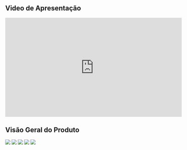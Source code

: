 ## Video de Apresentação

<iframe width="560" height="315" src="https://www.youtube.com/embed/ahmC-FSkKiM" title="Apresentação Venci Na Promo" frameborder="0" allow="accelerometer; autoplay; clipboard-write; encrypted-media; gyroscope; picture-in-picture; web-share" allowfullscreen></iframe>

## Visão Geral do Produto

![](https://raw.githubusercontent.com/mdsreq-fga-unb/2023.1-VenciNaPromo/main/ghpages/assets/images/visao/1.jpg)
![](https://raw.githubusercontent.com/mdsreq-fga-unb/2023.1-VenciNaPromo/main/ghpages/assets/images/visao/2.jpg)
![](https://raw.githubusercontent.com/mdsreq-fga-unb/2023.1-VenciNaPromo/main/ghpages/assets/images/visao/3.jpg)
![](https://raw.githubusercontent.com/mdsreq-fga-unb/2023.1-VenciNaPromo/main/ghpages/assets/images/visao/4.jpg)
![](https://raw.githubusercontent.com/mdsreq-fga-unb/2023.1-VenciNaPromo/main/ghpages/assets/images/visao/5.jpg)



